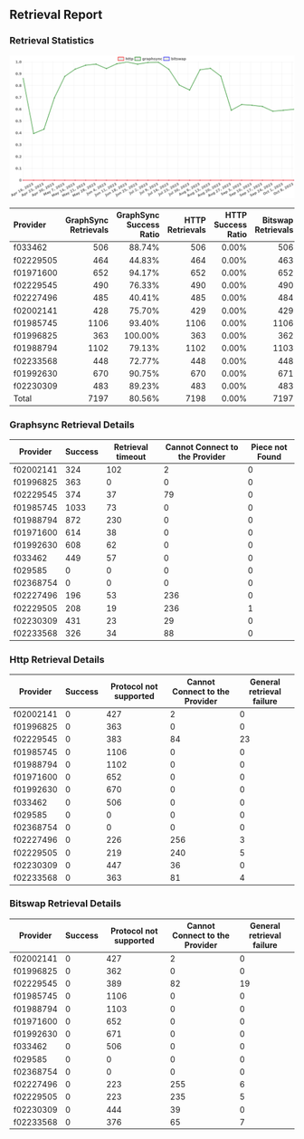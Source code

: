 ## Retrieval Report
### Retrieval Statistics
<img src="https://raw.githubusercontent.com/data-preservation-programs/filplus-checker-assets/main/filecoin-project/filecoin-plus-large-datasets/issues/1236/1696917196268.png"/>

| Provider  | GraphSync Retrievals | GraphSync Success Ratio | HTTP Retrievals | HTTP Success Ratio | Bitswap Retrievals | Bitswap Success Ratio |
| :-------- | -------------------: | ----------------------: | --------------: | -----------------: | -----------------: | --------------------: |
| f033462   |                  506 |                  88.74% |             506 |              0.00% |                506 |                 0.00% |
| f02229505 |                  464 |                  44.83% |             464 |              0.00% |                463 |                 0.00% |
| f01971600 |                  652 |                  94.17% |             652 |              0.00% |                652 |                 0.00% |
| f02229545 |                  490 |                  76.33% |             490 |              0.00% |                490 |                 0.00% |
| f02227496 |                  485 |                  40.41% |             485 |              0.00% |                484 |                 0.00% |
| f02002141 |                  428 |                  75.70% |             429 |              0.00% |                429 |                 0.00% |
| f01985745 |                 1106 |                  93.40% |            1106 |              0.00% |               1106 |                 0.00% |
| f01996825 |                  363 |                 100.00% |             363 |              0.00% |                362 |                 0.00% |
| f01988794 |                 1102 |                  79.13% |            1102 |              0.00% |               1103 |                 0.00% |
| f02233568 |                  448 |                  72.77% |             448 |              0.00% |                448 |                 0.00% |
| f01992630 |                  670 |                  90.75% |             670 |              0.00% |                671 |                 0.00% |
| f02230309 |                  483 |                  89.23% |             483 |              0.00% |                483 |                 0.00% |
| Total     |                 7197 |                  80.56% |            7198 |              0.00% |               7197 |                 0.00% |

### Graphsync Retrieval Details
| Provider  | Success | Retrieval timeout | Cannot Connect to the Provider | Piece not Found |
| --------- | ------- | ----------------- | ------------------------------ | --------------- |
| f02002141 | 324     | 102               | 2                              | 0               |
| f01996825 | 363     | 0                 | 0                              | 0               |
| f02229545 | 374     | 37                | 79                             | 0               |
| f01985745 | 1033    | 73                | 0                              | 0               |
| f01988794 | 872     | 230               | 0                              | 0               |
| f01971600 | 614     | 38                | 0                              | 0               |
| f01992630 | 608     | 62                | 0                              | 0               |
| f033462   | 449     | 57                | 0                              | 0               |
| f029585   | 0       | 0                 | 0                              | 0               |
| f02368754 | 0       | 0                 | 0                              | 0               |
| f02227496 | 196     | 53                | 236                            | 0               |
| f02229505 | 208     | 19                | 236                            | 1               |
| f02230309 | 431     | 23                | 29                             | 0               |
| f02233568 | 326     | 34                | 88                             | 0               |

### Http Retrieval Details
| Provider  | Success | Protocol not supported | Cannot Connect to the Provider | General retrieval failure |
| --------- | ------- | ---------------------- | ------------------------------ | ------------------------- |
| f02002141 | 0       | 427                    | 2                              | 0                         |
| f01996825 | 0       | 363                    | 0                              | 0                         |
| f02229545 | 0       | 383                    | 84                             | 23                        |
| f01985745 | 0       | 1106                   | 0                              | 0                         |
| f01988794 | 0       | 1102                   | 0                              | 0                         |
| f01971600 | 0       | 652                    | 0                              | 0                         |
| f01992630 | 0       | 670                    | 0                              | 0                         |
| f033462   | 0       | 506                    | 0                              | 0                         |
| f029585   | 0       | 0                      | 0                              | 0                         |
| f02368754 | 0       | 0                      | 0                              | 0                         |
| f02227496 | 0       | 226                    | 256                            | 3                         |
| f02229505 | 0       | 219                    | 240                            | 5                         |
| f02230309 | 0       | 447                    | 36                             | 0                         |
| f02233568 | 0       | 363                    | 81                             | 4                         |

### Bitswap Retrieval Details
| Provider  | Success | Protocol not supported | Cannot Connect to the Provider | General retrieval failure |
| --------- | ------- | ---------------------- | ------------------------------ | ------------------------- |
| f02002141 | 0       | 427                    | 2                              | 0                         |
| f01996825 | 0       | 362                    | 0                              | 0                         |
| f02229545 | 0       | 389                    | 82                             | 19                        |
| f01985745 | 0       | 1106                   | 0                              | 0                         |
| f01988794 | 0       | 1103                   | 0                              | 0                         |
| f01971600 | 0       | 652                    | 0                              | 0                         |
| f01992630 | 0       | 671                    | 0                              | 0                         |
| f033462   | 0       | 506                    | 0                              | 0                         |
| f029585   | 0       | 0                      | 0                              | 0                         |
| f02368754 | 0       | 0                      | 0                              | 0                         |
| f02227496 | 0       | 223                    | 255                            | 6                         |
| f02229505 | 0       | 223                    | 235                            | 5                         |
| f02230309 | 0       | 444                    | 39                             | 0                         |
| f02233568 | 0       | 376                    | 65                             | 7                         |
